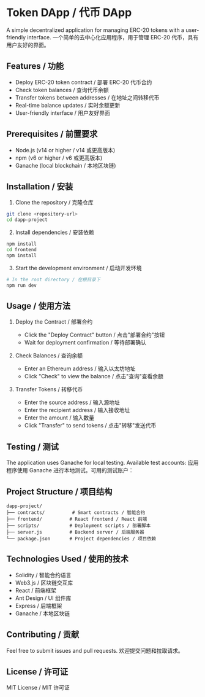 # Token DApp / 代币 DApp

A simple decentralized application for managing ERC-20 tokens with a user-friendly interface.
一个简单的去中心化应用程序，用于管理 ERC-20 代币，具有用户友好的界面。

## Features / 功能

- Deploy ERC-20 token contract / 部署 ERC-20 代币合约
- Check token balances / 查询代币余额
- Transfer tokens between addresses / 在地址之间转移代币
- Real-time balance updates / 实时余额更新
- User-friendly interface / 用户友好界面

## Prerequisites / 前置要求

- Node.js (v14 or higher / v14 或更高版本)
- npm (v6 or higher / v6 或更高版本)
- Ganache (local blockchain / 本地区块链)

## Installation / 安装

1. Clone the repository / 克隆仓库
```bash
git clone <repository-url>
cd dapp-project
```

2. Install dependencies / 安装依赖
```bash
npm install
cd frontend
npm install
```

3. Start the development environment / 启动开发环境
```bash
# In the root directory / 在根目录下
npm run dev
```

## Usage / 使用方法

1. Deploy the Contract / 部署合约
   - Click the "Deploy Contract" button / 点击"部署合约"按钮
   - Wait for deployment confirmation / 等待部署确认

2. Check Balances / 查询余额
   - Enter an Ethereum address / 输入以太坊地址
   - Click "Check" to view the balance / 点击"查询"查看余额

3. Transfer Tokens / 转移代币
   - Enter the source address / 输入源地址
   - Enter the recipient address / 输入接收地址
   - Enter the amount / 输入数量
   - Click "Transfer" to send tokens / 点击"转移"发送代币

## Testing / 测试

The application uses Ganache for local testing. Available test accounts:
应用程序使用 Ganache 进行本地测试。可用的测试账户：

## Project Structure / 项目结构

```
dapp-project/
├── contracts/          # Smart contracts / 智能合约
├── frontend/          # React frontend / React 前端
├── scripts/           # Deployment scripts / 部署脚本
├── server.js          # Backend server / 后端服务器
└── package.json       # Project dependencies / 项目依赖
```

## Technologies Used / 使用的技术

- Solidity / 智能合约语言
- Web3.js / 区块链交互库
- React / 前端框架
- Ant Design / UI 组件库
- Express / 后端框架
- Ganache / 本地区块链

## Contributing / 贡献

Feel free to submit issues and pull requests.
欢迎提交问题和拉取请求。

## License / 许可证

MIT License / MIT 许可证 